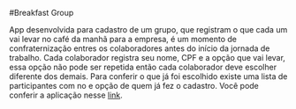 #Breakfast Group

App desenvolvida para cadastro de um grupo, que registram o que cada um vai levar no café da manhã para a empresa, 
é um momento de confraternização entres os colaboradores antes do início da jornada de trabalho.
Cada colaborador registra seu nome, CPF e a opção que vai levar, essa opção não pode ser repetida então cada colaborador
deve escolher diferente dos demais. Para conferir o que já foi escolhido existe uma lista de participantes com no e opção 
de quem já fez o cadastro.
Você pode conferir a aplicação nesse <a href="https://breakfast-leandrofa1980.netlify.app">link</a>.
